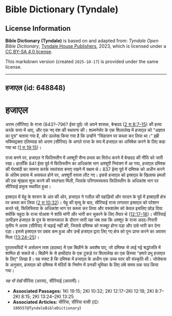 # Bible Dictionary (Tyndale)

## License Information

**Bible Dictionary (Tyndale)** is based on and adapted from: _Tyndale Open Bible Dictionary_, [Tyndale House Publishers](https://tyndaleopenresources.com/), 2023, which is licensed under a [CC BY-SA 4.0 license](https://creativecommons.org/licenses/by-sa/4.0/legalcode.en).

This markdown version (created `2025-10-17`) is provided under the same license.



--------------------------------

## हजाएल (id: 648848)

हजाएल
=====

अराम (सीरिया) के राजा (843?–796? ईसा पूर्व) जो अपने शासक, बेन्हदद ([2 रा 8:7–15](https://ref.ly/2Kgs8:7-2Kgs8:15)) की हत्या करके सत्ता में आए, और एक नए वंश की स्थापना की। शल्मनेसेर के एक शिलालेख में हजाएल को "अज्ञात का पुत्र” बताया गया है, और उल्लेख किया गया है कि उन्होंने “सिंहासन पर कब्ज़ा कर लिया था।” इब्री भविष्यद्वक्ता एलिय्याह को अराम (सीरिया) के अगले राजा के रूप में हजाएल का अभिषेक करने के लिए कहा गया था ([1 रा 19:15](https://ref.ly/1Kgs19:15))।

राजा बनने पर, हजाएल ने फिलिस्तीन में अश्शूरी सैन्य प्रभाव का विरोध करने में बेन्हदद की नीति को जारी रखा। हालाँकि 841 ईसा पूर्व में फिलिस्तीन का अधिकांश भाग अश्शूरी नियंत्रण में आ गया, हजाएल दमिश्क की घेराबंदी का सामना करके स्वतंत्रता बनाए रखने में सक्षम थे। 837 ईसा पूर्व में दमिश्क को अधीन करने के अंतिम प्रयास में असफल होने पर, अश्शूरी वापस लौट गए। इससे हजाएल को इस्राएल के खिलाफ हमलों की एक श्रृंखला शुरू करने की स्वतंत्रता मिली, जिसके परिणामस्वरूप फिलिस्तीन के अधिकांश भाग पर सीरियाई प्रभुत्व स्थापित हुआ।

इस्राएल में येहू के शासन के अंत की ओर, हजाएल ने गलील की पहाड़ियों और यरदन के पूर्व में इस्राएली क्षेत्र पर कब्जा कर लिया ([2 रा 10:32](https://ref.ly/2Kgs10:32))। येहू की मृत्यु के बाद, सीरियाई राजा लगातार इस्राएल को परेशान करते रहे, फिलिस्तिया के अधिकांश भाग पर कब्जा कर लिया और यरूशलेम को केवल इसलिए छोड़ दिया क्योंकि यहूदा के राजा योआश ने शांति मांगी और भारी कर चुकाने के लिए तैयार थे ([12:17–18](https://ref.ly/2Kgs12:17-2Kgs12:18))। सीरियाई उत्पीड़न हजाएल के पुत्र के शासनकाल के दौरान जारी रहा जब तक कि अश्शूर के राजा अदद\-निरारी तृतीय ने अराम (सीरिया) में चढ़ाई नहीं की, जिससे दमिश्क को मजबूर होना पड़ा और उसे भारी कर देना पड़ा। इससे इस्राएल पर दबाव कम हुआ और उन्हें हजाएल द्वारा लिए गए क्षेत्र को पुनः प्राप्त करने का अवसर मिला ([13:24–25](https://ref.ly/2Kgs13:24-2Kgs13:25))।

पुरातत्वविदों ने अर्सलान ताश (हदाथा) में एक बिछौने के अवशेष पाए, जो दमिश्क से लाई गई श्रद्धांजलि में शामिल हो सकते थे। बिछौने के से हाथीदांत के एक टुकड़े पर शिलालेख का एक हिस्सा "हमारे प्रभु हजाएल के लिए" लिखा है। यह स्पष्ट है कि दमिश्क में हजाएल के अधीन एक उच्च स्तर की संस्कृति थी। जोसेफस के अनुसार, हजाएल को दमिश्क में मंदिरों के निर्माण में उनकी भूमिका के लिए लंबे समय तक याद किया गया।

*यह भी देखें* सीरिया (अराम), सीरियाई (आरामी)।

* **Associated Passages:** 1KI 19:15; 2KI 10:32; 2KI 12:17–2KI 12:18; 2KI 8:7–2KI 8:15; 2KI 13:24–2KI 13:25
* **Associated Articles:** सीरिया, सीरिया वासी (ID: `180557@TyndaleBibleDictionary`)

